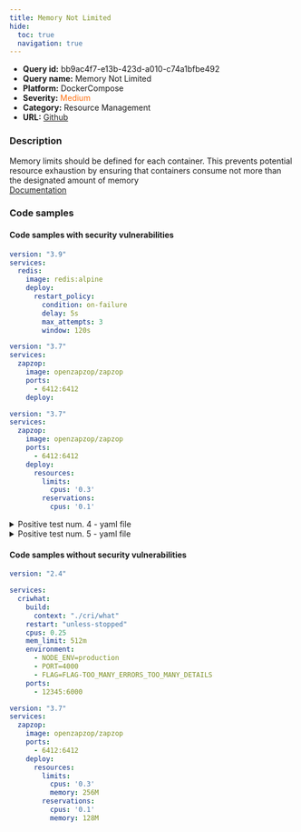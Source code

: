 ```yaml
---
title: Memory Not Limited
hide:
  toc: true
  navigation: true
---
```


<style>
  .highlight .hll {
    background-color: #ff171742;
  }
  .md-content {
    max-width: 1100px;
    margin: 0 auto;
  }
</style>

-   **Query id:** bb9ac4f7-e13b-423d-a010-c74a1bfbe492
-   **Query name:** Memory Not Limited
-   **Platform:** DockerCompose
-   **Severity:** <span style="color:#ff7213">Medium</span>
-   **Category:** Resource Management
-   **URL:** [Github](https://github.com/Checkmarx/kics/tree/master/assets/queries/dockerCompose/memory_not_limited)

### Description
Memory limits should be defined for each container. This prevents potential resource exhaustion by ensuring that containers consume not more than the designated amount of memory<br>
[Documentation](https://docs.docker.com/compose/compose-file/compose-file-v3/#resources)

### Code samples
#### Code samples with security vulnerabilities
```yaml title="Positive test num. 1 - yaml file" hl_lines="5"
version: "3.9"
services:
  redis:
    image: redis:alpine
    deploy:
      restart_policy:
        condition: on-failure
        delay: 5s
        max_attempts: 3
        window: 120s

```
```yaml title="Positive test num. 2 - yaml file" hl_lines="3 7"
version: "3.7"
services:
  zapzop:
    image: openzapzop/zapzop
    ports:
      - 6412:6412
    deploy:

```
```yaml title="Positive test num. 3 - yaml file" hl_lines="9"
version: "3.7"
services:
  zapzop:
    image: openzapzop/zapzop
    ports:
      - 6412:6412
    deploy:
      resources:
        limits:
          cpus: '0.3'
        reservations:
          cpus: '0.1'

```
<details><summary>Positive test num. 4 - yaml file</summary>

```yaml hl_lines="8"
version: "3.7"
services:
  zapzop:
    image: openzapzop/zapzop
    ports:
      - 6412:6412
    deploy:
      resources:
        reservations:
          cpus: '0.1'
          memory: 128M

```
</details>
<details><summary>Positive test num. 5 - yaml file</summary>

```yaml hl_lines="4"
version: "2.4"

services:
  criwhat:
    build:
      context: "./cri/what"
    restart: "unless-stopped"
    cpus: 0.25
    environment:
      - NODE_ENV=production
      - PORT=5000
      - FLAG=FLAG-TOO_MANY_ERRORS_TOO_MANY_DETAILS
    ports:
      - 12345:6000

```
</details>


#### Code samples without security vulnerabilities
```yaml title="Negative test num. 1 - yaml file"
version: "2.4"

services:
  criwhat:
    build:
      context: "./cri/what"
    restart: "unless-stopped"
    cpus: 0.25
    mem_limit: 512m
    environment:
      - NODE_ENV=production
      - PORT=4000
      - FLAG=FLAG-TOO_MANY_ERRORS_TOO_MANY_DETAILS
    ports:
      - 12345:6000

```
```yaml title="Negative test num. 2 - yaml file"
version: "3.7"
services:
  zapzop:
    image: openzapzop/zapzop
    ports:
      - 6412:6412
    deploy:
      resources:
        limits:
          cpus: '0.3'
          memory: 256M
        reservations:
          cpus: '0.1'
          memory: 128M


```
